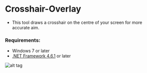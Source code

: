 # Crosshair-Overlay

* This tool draws a crosshair on the centre of your screen for more accurate aim.

### Requirements:
 * Windows 7 or later
 * [.NET Framework 4.6.1](https://www.microsoft.com/en-ca/download/details.aspx?id=49981) or later
 
![alt tag](https://raw.githubusercontent.com/uncatalyzed/Crosshair-Overlay/master/preview01.PNG)
